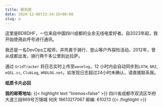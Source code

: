 ```yaml
---
title: 联系我
date: 2024-12-06T23:14:15+08:00
slug: a
---
```


这里是BD8DHF，一位来自中国四川成都的业余无线电爱好者。自2023年起，我开始使用此呼号进行通讯。

我还是一名DevOps工程师，并热衷于骑行、登山等户外探险活动。2012年，曾从成都出发，骑行两千多公里到达拉萨。

通过 `GridTracker` 将日志实时上传至`wavelog`，12 小时内会自动同步到`LOTW`, `QRZ`, `eQSL.cc`, `ClubLog`, `HRDLOG.net`。如发现日志超过24小时未确认，请直接联系我。

**纸质卡片必回**

**我的邮寄地址:**
{{< highlight text "linenos=false" >}}
四川省成都市双流区华府大道三段869号万锦城
何庆 18613217067
邮编: 610213
{{< /highlight >}}

